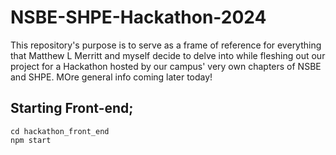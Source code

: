 # NSBE-SHPE-Hackathon-2024
This repository's purpose is to serve as a frame of reference for everything that Matthew L Merritt and myself decide to delve into while fleshing out our project 
for a Hackathon hosted by our campus' very own chapters of NSBE and SHPE. MOre general info coming later today!



## Starting Front-end;

```
cd hackathon_front_end
npm start
```